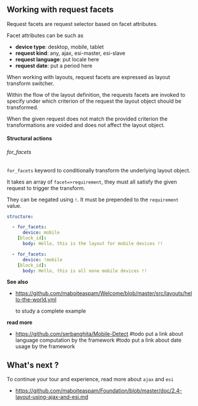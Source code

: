 ## Working with request facets

Request facets are request selector based on facet attributes.

Facet attributes can be such as

- __device type__: desktop, mobile, tablet
- __request kind__: any, ajax, esi-master, esi-slave
- __request language__: put locale here
- __request date__: put a period here

When working with layouts, request facets
are expressed as layout transform switcher.

Within the flow of the layout definition,
the requests facets are invoked to specify
under which criterion of the request
the layout object should be transformed.

When the given request
does not match the provided criterion
the transformations are voided
and does not affect the layout object.

#### Structural actions

###### for_facets

`for_facets` keyword to conditionally transform the underlying layout object.

It takes an array of `facet=>requirement`,
they must all satisfy the given request to trigger the transform.

They can be negated using `!`.
It must be prepended to the `requirement` value.

```yml
structure:

  - for_facets:
      device: mobile
    [block_id]:
      body: Hello, this is the layout for mobile devices !!

  - for_facets:
      device: !mobile
    [block_id]:
      body: Hello, this is all none mobile devices !!
```

__See also__
- https://github.com/maboiteaspam/Welcome/blob/master/src/layouts/hello-the-world.yml

    to study a complete example

__read more__
- https://github.com/serbanghita/Mobile-Detect
#todo put a link about language computation by the framework
#todo put a link about date usage by the framework

## What's next ?

To continue your tour and experience, read more about `ajax` and `esi`

- https://github.com/maboiteaspam/Foundation/blob/master/doc/2.4-layout-using-ajax-and-esi.md

